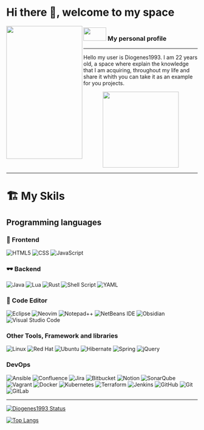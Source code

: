 # Hi there 👋, welcome to my space

<p>
  <img align="left" width="200" height="350" src="https://i.pinimg.com/originals/17/2c/65/172c65c0821a80d507f48132f7381b9d.jpg">
  
### <img src="https://i.pinimg.com/originals/fe/b6/b6/feb6b68d5ffc34b5f5f03f72b035f04e.gif" width="60" height="35"> My personal profile

---

Hello my user is Diogenes1993. I am 22 years old, a space where explain the knowledge that I am acquiring,
throughout my life and share it whith you can take it as an example for you projects.

<div align="center">
<img align="center" width="200" height="200" src="https://raw.githubusercontent.com/Diogenes1993/Diogenes1993/master/Img/carlostocat.gif?raw=true">

</div>

</p>

---

# :building_construction: My Skils

## Programming languages

### :art: Frontend

![HTML5](https://img.shields.io/badge/html5-%23E34F26.svg?style=for-the-badge&logo=html5&logoColor=white)
![CSS](https://img.shields.io/badge/css3-%231572B6.svg?style=for-the-badge&logo=css3&logoColor=white)
![JavaScript](https://img.shields.io/badge/javascript-%23323330.svg?style=for-the-badge&logo=javascript&logoColor=%23F7DF1E)

### :dark_sunglasses: Backend

![Java](https://img.shields.io/badge/java-%23ED8B00.svg?style=for-the-badge&logo=openjdk&logoColor=white)
![Lua](https://img.shields.io/badge/lua-%232C2D72.svg?style=for-the-badge&logo=lua&logoColor=white)
![Rust](https://img.shields.io/badge/rust-%23000000.svg?style=for-the-badge&logo=rust&logoColor=white)
![Shell Script](https://img.shields.io/badge/shell_script-%23121011.svg?style=for-the-badge&logo=gnu-bash&logoColor=white)
![YAML](https://img.shields.io/badge/yaml-%23ffffff.svg?style=for-the-badge&logo=yaml&logoColor=151515)

### :book: Code Editor

![Eclipse](https://img.shields.io/badge/Eclipse-FE7A16.svg?style=for-the-badge&logo=Eclipse&logoColor=white)
![Neovim](https://img.shields.io/badge/NeoVim-%2357A143.svg?&style=for-the-badge&logo=neovim&logoColor=white)
![Notepad++](https://img.shields.io/badge/Notepad++-90E59A.svg?style=for-the-badge&logo=notepad%2b%2b&logoColor=black)
![NetBeans IDE](https://img.shields.io/badge/NetBeansIDE-1B6AC6.svg?style=for-the-badge&logo=apache-netbeans-ide&logoColor=white)
![Obsidian](https://img.shields.io/badge/Obsidian-%23483699.svg?style=for-the-badge&logo=obsidian&logoColor=white)
![Visual Studio Code](https://img.shields.io/badge/Visual%20Studio%20Code-0078d7.svg?style=for-the-badge&logo=visual-studio-code&logoColor=white)

### Other Tools, Framework and libraries

![Linux](https://img.shields.io/badge/Linux-FCC624?style=for-the-badge&logo=linux&logoColor=black)
![Red Hat](https://img.shields.io/badge/Red%20Hat-EE0000?style=for-the-badge&logo=redhat&logoColor=white)
![Ubuntu](https://img.shields.io/badge/Ubuntu-E95420?style=for-the-badge&logo=ubuntu&logoColor=white)
![Hibernate](https://img.shields.io/badge/Hibernate-59666C?style=for-the-badge&logo=Hibernate&logoColor=white)
![Spring](https://img.shields.io/badge/spring-%236DB33F.svg?style=for-the-badge&logo=spring&logoColor=white)
![jQuery](https://img.shields.io/badge/jquery-%230769AD.svg?style=for-the-badge&logo=jquery&logoColor=white)

### DevOps

![Ansible](https://img.shields.io/badge/ansible-%231A1918.svg?style=for-the-badge&logo=ansible&logoColor=white)
![Confluence](https://img.shields.io/badge/confluence-%23172BF4.svg?style=for-the-badge&logo=confluence&logoColor=white)
![Jira](https://img.shields.io/badge/jira-%230A0FFF.svg?style=for-the-badge&logo=jira&logoColor=white)
![Bitbucket](https://img.shields.io/badge/bitbucket-%230047B3.svg?style=for-the-badge&logo=bitbucket&logoColor=white)
![Notion](https://img.shields.io/badge/Notion-%23000000.svg?style=for-the-badge&logo=notion&logoColor=white)
![SonarQube](https://img.shields.io/badge/SonarQube-black?style=for-the-badge&logo=sonarqube&logoColor=4E9BCD)
![Vagrant](https://img.shields.io/badge/vagrant-%231563FF.svg?style=for-the-badge&logo=vagrant&logoColor=white)
![Docker](https://img.shields.io/badge/docker-%230db7ed.svg?style=for-the-badge&logo=docker&logoColor=white)
![Kubernetes](https://img.shields.io/badge/kubernetes-%23326ce5.svg?style=for-the-badge&logo=kubernetes&logoColor=white)
![Terraform](https://img.shields.io/badge/terraform-%235835CC.svg?style=for-the-badge&logo=terraform&logoColor=white)
![Jenkins](https://img.shields.io/badge/jenkins-%232C5263.svg?style=for-the-badge&logo=jenkins&logoColor=white)
![GitHub](https://img.shields.io/badge/github-%23121011.svg?style=for-the-badge&logo=github&logoColor=white)
![Git](https://img.shields.io/badge/git-%23F05033.svg?style=for-the-badge&logo=git&logoColor=white)
![GitLab](https://img.shields.io/badge/gitlab-%23181717.svg?style=for-the-badge&logo=gitlab&logoColor=white)

---

<p align="center">
  
[![Diogenes1993 Status](https://github-readme-stats.vercel.app/api?username=Diogenes1993&show_icons=true&theme=dracula&hide_title=true&include_all_commits=true&hide=stars&line_heigth=25)](https://github.com/Diogenes1993/Diogenes1993)

[![Top Langs](https://github-readme-stats.vercel.app/api/top-langs/?username=Diogenes1993&layout=compact&hide_title=true&theme=dracula&card_width=250)](https://github.com/Diogenes1993/Diogenes1993)

</p>
